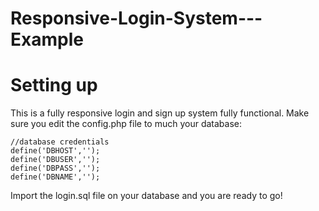 Responsive-Login-System---Example
========

# Setting up
This is a fully responsive login and sign up system fully functional.
Make sure you edit the config.php file to much your database:

```
//database credentials
define('DBHOST','');
define('DBUSER','');
define('DBPASS','');
define('DBNAME','');
```

Import the login.sql file on your database and you are ready to go! 

